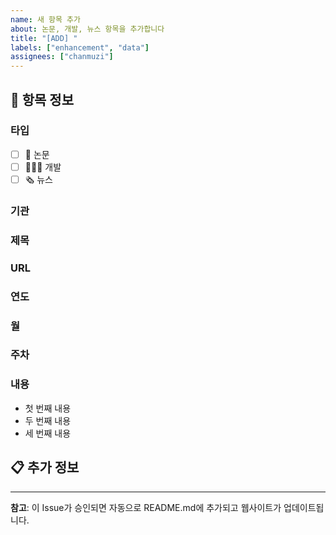 ```yaml
---
name: 새 항목 추가
about: 논문, 개발, 뉴스 항목을 추가합니다
title: "[ADD] "
labels: ["enhancement", "data"]
assignees: ["chanmuzi"]
---
```


## 📝 항목 정보

### 타입

- [ ] 📜 논문
- [ ] 🧑🏻‍💻 개발
- [ ] 🗞️ 뉴스

### 기관

<!-- 예: UC Berkeley, xAI, KTH 등 -->

### 제목

<!-- 논문/개발/뉴스 제목을 입력하세요 -->

### URL

<!-- 논문 링크, 개발 블로그, 뉴스 링크 등 -->

### 연도

<!-- 예: 2025 -->

### 월

<!-- 예: August -->

### 주차

<!-- 예: 1st week, 2nd week, 3rd week, 4th week, 5th week -->

### 내용

<!-- 항목의 주요 내용을 bullet point로 작성하세요 -->

- 첫 번째 내용
- 두 번째 내용
- 세 번째 내용

## 📋 추가 정보

<!-- 기타 참고사항이 있다면 작성하세요 -->

---

**참고**: 이 Issue가 승인되면 자동으로 README.md에 추가되고 웹사이트가 업데이트됩니다.
